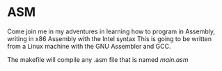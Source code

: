 # ASM

Come join me in my adventures in learning how to program in Assembly,
writing in x86 Assembly with the Intel syntax
This is going to be written from a Linux machine with the GNU Assembler
and GCC.

The makefile will compile any .asm file that is named *main.asm*
